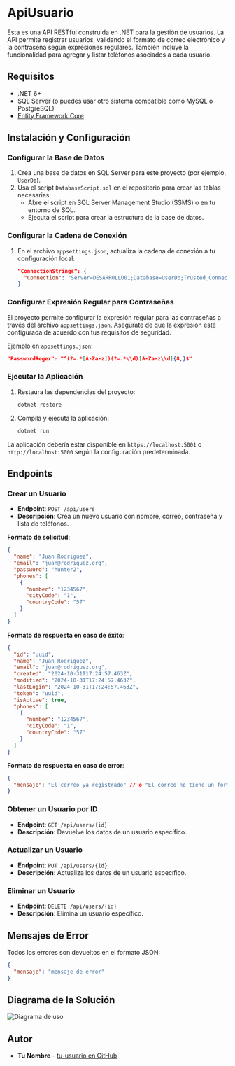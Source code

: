 
# ApiUsuario

Esta es una API RESTful construida en .NET para la gestión de usuarios. La API permite registrar usuarios, validando el formato de correo electrónico y la contraseña según expresiones regulares. También incluye la funcionalidad para agregar y listar teléfonos asociados a cada usuario.

## Requisitos

- .NET 6+
- SQL Server (o puedes usar otro sistema compatible como MySQL o PostgreSQL)
- [Entity Framework Core](https://docs.microsoft.com/en-us/ef/core/)

## Instalación y Configuración

### Configurar la Base de Datos

1. Crea una base de datos en SQL Server para este proyecto (por ejemplo, `UserDb`).
2. Usa el script `DatabaseScript.sql` en el repositorio para crear las tablas necesarias:
   - Abre el script en SQL Server Management Studio (SSMS) o en tu entorno de SQL.
   - Ejecuta el script para crear la estructura de la base de datos.

### Configurar la Cadena de Conexión

1. En el archivo `appsettings.json`, actualiza la cadena de conexión a tu configuración local:
   ```json
   "ConnectionStrings": {
     "Connection": "Server=DESARROLLO01;Database=UserDb;Trusted_Connection=true;TrustServerCertificate=true"
   }
   ```

### Configurar Expresión Regular para Contraseñas

El proyecto permite configurar la expresión regular para las contraseñas a través del archivo `appsettings.json`. Asegúrate de que la expresión esté configurada de acuerdo con tus requisitos de seguridad.

Ejemplo en `appsettings.json`:

```json
"PasswordRegex": "^(?=.*[A-Za-z])(?=.*\\d)[A-Za-z\\d]{8,}$"
```

### Ejecutar la Aplicación

1. Restaura las dependencias del proyecto:
   ```bash
   dotnet restore
   ```

2. Compila y ejecuta la aplicación:
   ```bash
   dotnet run
   ```

La aplicación debería estar disponible en `https://localhost:5001` o `http://localhost:5000` según la configuración predeterminada.

## Endpoints

### Crear un Usuario

- **Endpoint**: `POST /api/users`
- **Descripción**: Crea un nuevo usuario con nombre, correo, contraseña y lista de teléfonos.

**Formato de solicitud**:
```json
{
  "name": "Juan Rodriguez",
  "email": "juan@rodriguez.org",
  "password": "hunter2",
  "phones": [
    {
      "number": "1234567",
      "cityCode": "1",
      "countryCode": "57"
    }
  ]
}
```

**Formato de respuesta en caso de éxito**:
```json
{
  "id": "uuid",
  "name": "Juan Rodriguez",
  "email": "juan@rodriguez.org",
  "created": "2024-10-31T17:24:57.463Z",
  "modified": "2024-10-31T17:24:57.463Z",
  "lastLogin": "2024-10-31T17:24:57.463Z",
  "token": "uuid",
  "isActive": true,
  "phones": [
    {
      "number": "1234567",
      "cityCode": "1",
      "countryCode": "57"
    }
  ]
}
```

**Formato de respuesta en caso de error**:
```json
{
  "mensaje": "El correo ya registrado" // o "El correo no tiene un formato válido", según el caso
}
```

### Obtener un Usuario por ID

- **Endpoint**: `GET /api/users/{id}`
- **Descripción**: Devuelve los datos de un usuario específico.

### Actualizar un Usuario

- **Endpoint**: `PUT /api/users/{id}`
- **Descripción**: Actualiza los datos de un usuario específico.

### Eliminar un Usuario

- **Endpoint**: `DELETE /api/users/{id}`
- **Descripción**: Elimina un usuario específico.

## Mensajes de Error

Todos los errores son devueltos en el formato JSON:

```json
{
  "mensaje": "mensaje de error"
}
```

## Diagrama de la Solución

![Diagrama de uso](https://github.com/user-attachments/assets/6bb72899-67fa-40f3-9089-89680a5a32bf)


## Autor

- **Tu Nombre** - [tu-usuario en GitHub](https://github.com/tu-usuario)
